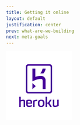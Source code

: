 ```yaml
---
title: Getting it online
layout: default
justification: center
prev: what-are-we-building
next: meta-goals
---
```


![Heroku](/images/heroku-logo.png)
